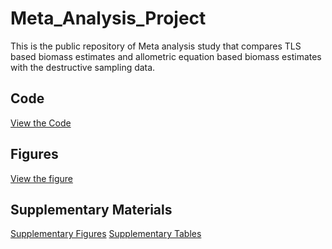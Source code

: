 # Meta_Analysis_Project
This is the public repository of Meta analysis study that compares TLS based biomass estimates and allometric equation based biomass estimates with the destructive sampling data.
## Code
[View the Code](./code.R)

## Figures
[View the figure](./figures/)

## Supplementary Materials
[Supplementary Figures](./Supplementary%20materials/Supplementary%20Figures.docx/)
[Supplementary Tables]()

